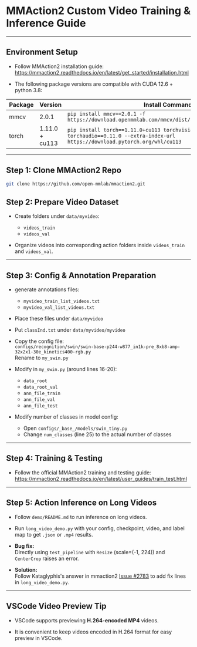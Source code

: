 # MMAction2 Custom Video Training & Inference Guide

---

## Environment Setup

- Follow MMAction2 installation guide:  
  https://mmaction2.readthedocs.io/en/latest/get_started/installation.html

- The following package versions are compatible with CUDA 12.6 + python 3.8:

| Package      | Version          | Install Command                                                                                   |
|--------------|------------------|-------------------------------------------------------------------------------------------------|
| mmcv         | 2.0.1            | `pip install mmcv==2.0.1 -f https://download.openmmlab.com/mmcv/dist/cu113/torch1.11/index.html` |
| torch        | 1.11.0 + cu113   | `pip install torch==1.11.0+cu113 torchvision==0.12.0+cu113 torchaudio==0.11.0 --extra-index-url https://download.pytorch.org/whl/cu113` |

---


## Step 1: Clone MMAction2 Repo

```bash
git clone https://github.com/open-mmlab/mmaction2.git
```

## Step 2: Prepare Video Dataset

- Create folders under `data/myvideo`:
  - `videos_train`
  - `videos_val`

- Organize videos into corresponding action folders inside `videos_train` and `videos_val`.

---

## Step 3: Config & Annotation Preparation

- generate annotations  files:  
  - `myvideo_train_list_videos.txt`  
  - `myvideo_val_list_videos.txt`

- Place these files under `data/myvideo`

- Put `classInd.txt` under `data/myvideo/myvideo`

- Copy the config file:  
  `configs/recognition/swin/swin-base-p244-w877_in1k-pre_8xb8-amp-32x2x1-30e_kinetics400-rgb.py`  
  Rename to `my_swin.py`

- Modify in `my_swin.py` (around lines 16-20):  
  - `data_root`  
  - `data_root_val`  
  - `ann_file_train`  
  - `ann_file_val`  
  - `ann_file_test`

- Modify number of classes in model config:  
  - Open `configs/_base_/models/swin_tiny.py`  
  - Change `num_classes` (line 25) to the actual number of classes

---

## Step 4: Training & Testing

- Follow the official MMAction2 training and testing guide:  
  https://mmaction2.readthedocs.io/en/latest/user_guides/train_test.html

---

## Step 5: Action Inference on Long Videos

- Follow `demo/README.md` to run inference on long videos.

- Run `long_video_demo.py` with your config, checkpoint, video, and label map to get `.json` or `.mp4` results.

- **Bug fix:**  
  Directly using `test_pipeline` with `Resize` (scale=(-1, 224)) and `CenterCrop` raises an error.

- **Solution:**  
  Follow Kataglyphis's answer in  mmaction2 [Issue #2783](https://github.com/open-mmlab/mmaction2/issues/2783) to add fix lines in `long_video_demo.py`.
---

## VSCode Video Preview Tip

- VSCode supports previewing **H.264-encoded MP4** videos.

- It is convenient to keep videos encoded in H.264 format for easy preview in VSCode.


